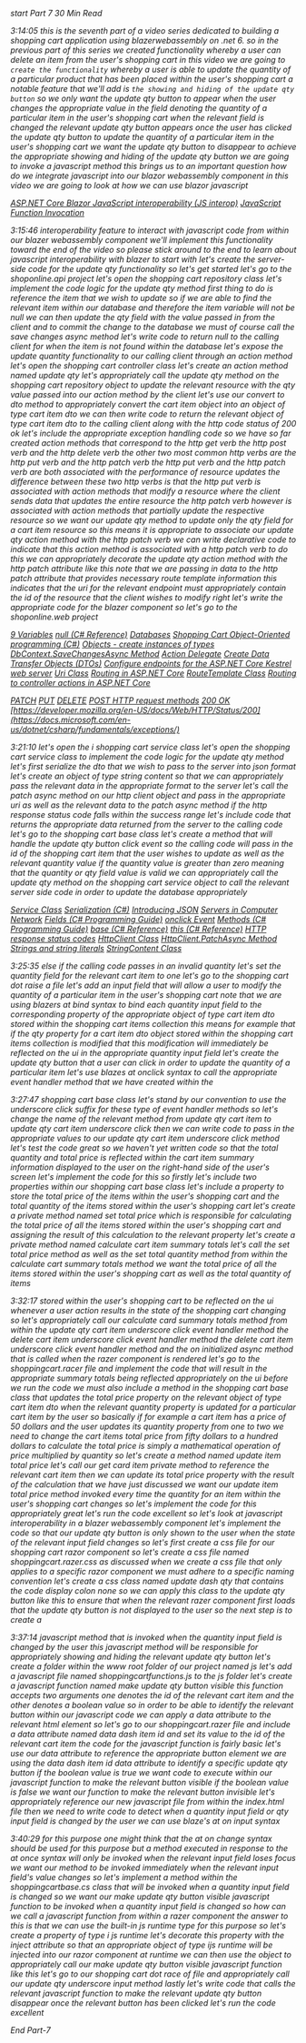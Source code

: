 *start Part 7*
*30 Min Read*

*3:14:05
this is the seventh part of a video series dedicated to building a shopping cart application using blazerwebassembly on .net 6. so in the previous part of this series we created functionality whereby a user can delete an item from the user's shopping cart in this video we are going to `create the functionality` whereby a user is able to update the quantity of a particular product that has been placed within the user's shopping cart a notable feature that we'll add is `the showing and hiding of the update qty button` so we only want the update qty button to appear when the user changes the appropriate value in the field denoting the quantity of a particular item in the user's shopping cart when the relevant field is changed the relevant update qty button appears once the user has clicked the update qty button to update the quantity of a particular item in the user's shopping cart we want the update qty button to disappear to achieve the appropriate showing and hiding of the update qty button we are going to invoke a javascript method this brings us to an important question how do we integrate javascript into our blazor webassembly component in this video we are going to look at how we can use blazor javascript*

*[ASP.NET Core Blazor JavaScript interoperability (JS interop)](https://docs.microsoft.com/en-us/aspnet/core/blazor/javascript-interoperability/?view=aspnetcore-6.0) [JavaScript Function Invocation](https://www.w3schools.com/js/js_function_invocation.asp)*

*3:15:46
interoperability feature to interact with javascript code from within our blazer webassembly component we'll implement this functionality toward the end of the video so please stick around to the end to learn about javascript interoperability with blazer to start with let's create the server-side code for the update qty functionality so let's get started let's go to the shoponline.api project let's open the shopping cart repository class let's implement the code logic for the update qty method first thing to do is reference the item that we wish to update so if we are able to find the relevant item within our database and therefore the item variable will not be null we can then update the qty field with the value passed in from the client and to commit the change to the database we must of course call the save changes async method let's write code to return null to the calling client for when the item is not found within the database let's expose the update quantity functionality to our calling client through an action method let's open the shopping cart controller class let's create an action method named update qty let's appropriately call the update qty method on the shopping cart repository object to update the relevant resource with the qty value passed into our action method by the client let's use our convert to dto method to appropriately convert the cart item object into an object of type cart item dto we can then write code to return the relevant object of type cart item dto to the calling client along with the http code status of 200 ok let's include the appropriate exception handling code so we have so far created action methods that correspond to the http get verb the http post verb and the http delete verb the other two most common http verbs are the http put verb and the http patch verb the http put verb and the http patch verb are both associated with the performance of resource updates the difference between these two http verbs is that the http put verb is associated with action methods that modify a resource where the client sends data that updates the entire resource the http patch verb however is associated with action methods that partially update the respective resource so we want our update qty method to update only the qty field for a cart item resource so this means it is appropriate to associate our update qty action method with the http patch verb we can write declarative code to indicate that this action method is associated with a http patch verb to do this we can appropriately decorate the update qty action method with the http patch attribute like this note that we are passing in data to the http patch attribute that provides necessary route template information this indicates that the uri for the relevant endpoint must appropriately contain the id of the resource that the client wishes to modify right let's write the appropriate code for the blazer component so let's go to the shoponline.web project*

*[9 Variables](https://docs.microsoft.com/en-us/dotnet/csharp/language-reference/language-specification/variables) [null (C# Reference)](https://docs.microsoft.com/en-us/dotnet/csharp/language-reference/keywords/null) [Databases](https://docs.microsoft.com/en-us/sql/relational-databases/databases/databases?view=sql-server-ver16) [Shopping Cart
](https://docs.microsoft.com/en-us/aspnet/web-forms/overview/getting-started/getting-started-with-aspnet-45-web-forms/shopping-cart) [Object-Oriented programming (C#)](https://docs.microsoft.com/en-us/dotnet/csharp/fundamentals/tutorials/oop) [Objects - create instances of types](https://docs.microsoft.com/en-us/dotnet/csharp/fundamentals/object-oriented/objects) [DbContext.SaveChangesAsync Method](https://docs.microsoft.com/en-us/dotnet/api/system.data.entity.dbcontext.savechangesasync?view=entity-framework-6.2.0) [Action Delegate](https://docs.microsoft.com/en-us/dotnet/api/system.action?view=net-6.0) [Create Data Transfer Objects (DTOs)](https://docs.microsoft.com/en-us/aspnet/web-api/overview/data/using-web-api-with-entity-framework/part-5) [Configure endpoints for the ASP.NET Core Kestrel web server](https://docs.microsoft.com/en-us/aspnet/core/fundamentals/servers/kestrel/endpoints?view=aspnetcore-7.0) [Uri Class](https://docs.microsoft.com/en-us/dotnet/api/system.uri?view=net-6.0) [Routing in ASP.NET Core](https://docs.microsoft.com/en-us/aspnet/core/fundamentals/routing?view=aspnetcore-6.0) [RouteTemplate Class](https://docs.microsoft.com/en-us/dotnet/api/microsoft.aspnetcore.routing.template.routetemplate?view=aspnetcore-6.0) [Routing to controller actions in ASP.NET Core](https://docs.microsoft.com/en-us/aspnet/core/mvc/controllers/routing?view=aspnetcore-6.0)*

*[PATCH](https://developer.mozilla.org/en-US/docs/Web/HTTP/Methods/PATCH) [PUT](https://developer.mozilla.org/en-US/docs/Web/HTTP/Methods/PUT) [DELETE](https://developer.mozilla.org/en-US/docs/Web/HTTP/Methods/DELETE) [POST
](https://developer.mozilla.org/en-US/docs/Web/HTTP/Methods/POST) [HTTP request methods](https://docs.microsoft.com/en-us/dotnet/csharp/fundamentals/exceptions/) [200 OK](https://developer.mozilla.org/en-US/docs/Web/HTTP/Status/200) [https://developer.mozilla.org/en-US/docs/Web/HTTP/Status/200](https://docs.microsoft.com/en-us/dotnet/csharp/fundamentals/exceptions/)*

*3:21:10
let's open the i shopping cart service class let's open the shopping cart service class to implement the code logic for the update qty method let's first serialize the dto that we wish to pass to the server into json format let's create an object of type string content so that we can appropriately pass the relevant data in the appropriate format to the server let's call the patch async method on our http client object and pass in the appropriate uri as well as the relevant data to the patch async method if the http response status code falls within the success range let's include code that returns the appropriate data returned from the server to the calling code let's go to the shopping cart base class let's create a method that will handle the update qty button click event so the calling code will pass in the id of the shopping cart item that the user wishes to update as well as the relevant quantity value if the quantity value is greater than zero meaning that the quantity or qty field value is valid we can appropriately call the update qty method on the shopping cart service object to call the relevant server side code in order to update the database appropriately*

*[Service Class](https://docs.microsoft.com/en-us/dotnet/api/system.web.services.description.service?view=netframework-4.8) [Serialization (C#)](https://docs.microsoft.com/en-us/dotnet/csharp/programming-guide/concepts/serialization/) [Introducing JSON](https://www.json.org/json-en.html) [Servers in Computer Network](https://www.geeksforgeeks.org/servers-in-computer-network/) [Fields (C# Programming Guide)](https://docs.microsoft.com/en-us/dotnet/csharp/programming-guide/classes-and-structs/fields) [onclick Event](https://www.w3schools.com/jsref/event_onclick.asp) [Methods (C# Programming Guide)](https://docs.microsoft.com/en-us/dotnet/csharp/programming-guide/classes-and-structs/methods) [base (C# Reference)](https://docs.microsoft.com/en-us/dotnet/csharp/language-reference/keywords/base) [this (C# Reference)](https://docs.microsoft.com/en-us/dotnet/csharp/language-reference/keywords/this) [HTTP response status codes](https://developer.mozilla.org/en-US/docs/Web/HTTP/Status) [HttpClient Class](https://docs.microsoft.com/en-us/dotnet/api/system.net.http.httpclient?view=net-6.0) [HttpClient.PatchAsync Method](https://docs.microsoft.com/en-us/dotnet/api/system.net.http.httpclient.patchasync?view=net-6.0) [Strings and string literals](https://docs.microsoft.com/en-us/dotnet/csharp/programming-guide/strings/) [StringContent Class](https://docs.microsoft.com/en-us/dotnet/api/system.net.http.stringcontent?view=net-6.0)*

*3:25:35
else if the calling code passes in an invalid quantity let's set the quantity field for the relevant cart item to one let's go to the shopping cart dot raise a file let's add an input field that will allow a user to modify the quantity of a particular item in the user's shopping cart note that we are using blazers at bind syntax to bind each quantity input field to the corresponding property of the appropriate object of type cart item dto stored within the shopping cart items collection this means for example that if the qty property for a cart item dto object stored within the shopping cart items collection is modified that this modification will immediately be reflected on the ui in the appropriate quantity input field let's create the update qty button that a user can click in order to update the quantity of a particular item let's use blazes at onclick syntax to call the appropriate event handler method that we have created within the*

*3:27:47
shopping cart base class let's stand by our convention to use the underscore click suffix for these type of event handler methods so let's change the name of the relevant method from update qty cart item to update qty cart item underscore click then we can write code to pass in the appropriate values to our update qty cart item underscore click method let's test the code great so we haven't yet written code so that the total quantity and total price is reflected within the cart item summary information displayed to the user on the right-hand side of the user's screen let's implement the code for this so firstly let's include two properties within our shopping cart base class let's include a property to store the total price of the items within the user's shopping cart and the total quantity of the items stored within the user's shopping cart let's create a private method named set total price which is responsible for calculating the total price of all the items stored within the user's shopping cart and assigning the result of this calculation to the relevant property let's create a private method named calculate cart item summary totals let's call the set total price method as well as the set total quantity method from within the calculate cart summary totals method we want the total price of all the items stored within the user's shopping cart as well as the total quantity of items*

*3:32:17
stored within the user's shopping cart to be reflected on the ui whenever a user action results in the state of the shopping cart changing so let's appropriately call our calculate card summary totals method from within the update qty cart item underscore click event handler method the delete cart item underscore click event handler method the delete cart item underscore click event handler method and the on initialized async method that is called when the razer component is rendered let's go to the shoppingcart.racer file and implement the code that will result in the appropriate summary totals being reflected appropriately on the ui before we run the code we must also include a method in the shopping cart base class that updates the total price property on the relevant object of type cart item dto when the relevant quantity property is updated for a particular cart item by the user so basically if for example a cart item has a price of 50 dollars and the user updates its quantity property from one to two we need to change the cart items total price from fifty dollars to a hundred dollars
to calculate the total price is simply a mathematical operation of price multiplied by quantity so let's create a method named update item total price let's call our get card item private method to reference the relevant cart item then we can update its total price property with the result of the calculation that we have just discussed we want our update item total price method invoked every time the quantity for an item within the user's shopping cart changes so let's implement the code for this appropriately great let's run the code excellent so let's look at javascript interoperability in a blazer webassembly component let's implement the code so that our update qty button is only shown to the user when the state of the relevant input field changes so let's first create a css file for our shopping cart razor component so let's create a css file named shoppingcart.razer.css as discussed when we create a css file that only applies to a specific razor component we must adhere to a specific naming convention let's create a css class named update dash qty that contains the code display colon none so we can apply this class to the update qty button like this to ensure that when the relevant razer component first loads that the update qty button is not displayed to the user so the next step is to create a*

*3:37:14
javascript method that is invoked when the quantity input field is changed by the user this javascript method will be responsible for appropriately showing and hiding the relevant update qty button let's create a folder within the www
root folder of our project named js let's add a javascript file named shoppingcartfunctions.js to the js folder let's create a javascript function named make update qty button visible this function accepts two arguments one denotes the id of the relevant cart item and the other denotes a boolean value so in order to be able to identify the relevant button within our javascript code we can apply a data attribute to the relevant html element so let's go to our shoppingcart.razer file and include a data attribute named data dash item id and set its value to the id of the relevant cart item the code for the javascript function is
fairly basic let's use our data attribute to reference the appropriate button element we are using the data dash item id data attribute to identify a specific update qty button if the boolean value is true we want code to execute within our javascript function to make the relevant button visible if the boolean value is false we want our function to make the relevant button
invisible let's appropriately reference our new javascript file from within the index.html file then we need to write code to detect when a quantity input field or qty input field is changed by the user we can use blaze's at on input syntax*

*3:40:29
for this purpose one might think that the at on change syntax should be used for this purpose but a method executed in response to the at once syntax will only be invoked when the relevant input field loses focus we want our method to be invoked immediately when the relevant input field's value changes so let's implement a method within the shoppingcartbase.cs class that will be invoked when a quantity input field is changed so we want our make update qty button visible javascript function to be invoked when a quantity input field is changed so how can we call a javascript function from within a razer component the answer to this is that we can use the built-in js runtime type for this purpose so let's create a property of type i js runtime
let's decorate this property with the inject attribute so that an appropriate object of type ijs runtime will be injected into our razor component at runtime we can then use the object to appropriately call our make update qty button visible javascript function like this let's go to our shopping cart dot race of file and appropriately call our update qty underscore input method lastly let's write code that calls the relevant javascript function to make the relevant update qty button disappear once the relevant button has been clicked let's run the code excellent*

*End Part-7*
